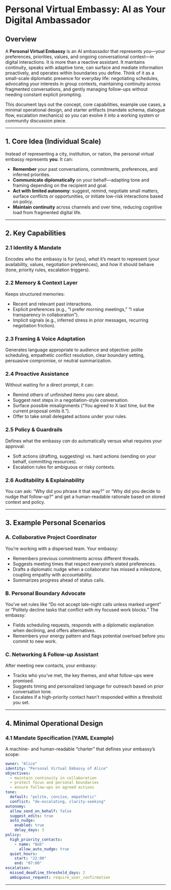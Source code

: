 # Personal Virtual Embassy: AI as Your Digital Ambassador

## Overview

A **Personal Virtual Embassy** is an AI ambassador that represents *you*—your preferences, priorities, values, and ongoing conversational context—in digital interactions. It is more than a reactive assistant. It maintains continuity, speaks with adaptive tone, can surface and mediate information proactively, and operates within boundaries you define. Think of it as a small-scale diplomatic presence for everyday life: negotiating schedules, advocating your interests in group contexts, maintaining continuity across fragmented conversations, and gently managing follow-ups without needing constant explicit prompting.

This document lays out the concept, core capabilities, example use cases, a minimal operational design, and starter artifacts (mandate schema, dialogue flow, escalation mechanics) so you can evolve it into a working system or community discussion piece.

---

## 1. Core Idea (Individual Scale)

Instead of representing a city, institution, or nation, the personal virtual embassy represents **you**. It can:

- **Remember** your past conversations, commitments, preferences, and inferred priorities.
- **Communicate diplomatically** on your behalf—adapting tone and framing depending on the recipient and goal.
- **Act with limited autonomy**: suggest, remind, negotiate small matters, surface conflicts or opportunities, or initiate low-risk interactions based on policy.
- **Maintain continuity** across channels and over time, reducing cognitive load from fragmented digital life.

---

## 2. Key Capabilities

### 2.1 Identity & Mandate
Encodes *who* the embassy is for (you), *what* it’s meant to represent (your availability, values, negotiation preferences), and *how* it should behave (tone, priority rules, escalation triggers).

### 2.2 Memory & Context Layer
Keeps structured memories:
- Recent and relevant past interactions.
- Explicit preferences (e.g., “I prefer morning meetings,” “I value transparency in collaboration”).
- Implicit signals (e.g., inferred stress in prior messages, recurring negotiation friction).

### 2.3 Framing & Voice Adaptation
Generates language appropriate to audience and objective: polite scheduling, empathetic conflict resolution, clear boundary setting, persuasive compromise, or neutral summarization.

### 2.4 Proactive Assistance
Without waiting for a direct prompt, it can:
- Remind others of unfinished items you care about.
- Suggest next steps in a negotiation-style conversation.
- Surface possible misalignments (“You agreed to X last time, but the current proposal omits it.”).
- Offer to take small delegated actions under your rules.

### 2.5 Policy & Guardrails
Defines what the embassy *can* do automatically versus what requires your approval:
- Soft actions (drafting, suggesting) vs. hard actions (sending on your behalf, committing resources).
- Escalation rules for ambiguous or risky contexts.

### 2.6 Auditability & Explainability
You can ask: “Why did you phrase it that way?” or “Why did you decide to nudge that follow-up?” and get a human-readable rationale based on stored context and policy.

---

## 3. Example Personal Scenarios

### A. Collaborative Project Coordinator
You’re working with a dispersed team. Your embassy:
- Remembers previous commitments across different threads.
- Suggests meeting times that respect everyone’s stated preferences.
- Drafts a diplomatic nudge when a collaborator has missed a milestone, coupling empathy with accountability.
- Summarizes progress ahead of status calls.

### B. Personal Boundary Advocate
You’ve set rules like “Do not accept late-night calls unless marked urgent” or “Politely decline tasks that conflict with my focused work blocks.” The embassy:
- Fields scheduling requests, responds with a diplomatic explanation when declining, and offers alternatives.
- Remembers your energy pattern and flags potential overload before you commit to new work.

### C. Networking & Follow-up Assistant
After meeting new contacts, your embassy:
- Tracks who you’ve met, the key themes, and what follow-ups were promised.
- Suggests timing and personalized language for outreach based on prior conversation tone.
- Escalates if a high-priority contact hasn't responded within a threshold you set.

---

## 4. Minimal Operational Design

### 4.1 Mandate Specification (YAML Example)
A machine- and human-readable “charter” that defines your embassy’s scope:

```yaml
owner: "Alice"
identity: "Personal Virtual Embassy of Alice"
objectives:
  - maintain continuity in collaboration
  - protect focus and personal boundaries
  - ensure follow-ups on agreed actions
tone:
  default: "polite, concise, empathetic"
  conflict: "de-escalating, clarity-seeking"
autonomy:
  allow_send_on_behalf: false
  suggest_edits: true
  auto_nudge:
    enabled: true
    delay_days: 3
policy:
  high_priority_contacts:
    - name: "Bob"
      allow_auto_nudge: true
  quiet_hours:
    start: "22:00"
    end: "07:00"
escalation:
  missed_deadline_threshold_days: 2
  ambiguous_request: require_user_confirmation
`````

---

<script src="https://giscus.app/client.js"
        data-repo="akrafts-gpt/simple-static-site"
        data-repo-id="R_kgDOPWwKHQ"
        data-category="Ideas"
        data-category-id="DIC_kwDOPWwKHc4CtsPi"
        data-mapping="pathname"
        data-strict="0"
        data-reactions-enabled="1"
        data-emit-metadata="1"
        data-input-position="bottom"
        data-theme="light"
        data-lang="en"
        data-loading="lazy"
        crossorigin="anonymous"
        async>
</script>

